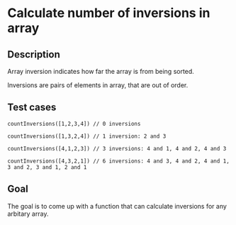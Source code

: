 # Calculate number of inversions in array

## Description 
    
   Array inversion indicates how far the array is from being sorted.
   
   Inversions are pairs of elements in array, that are out of order.

## Test cases

    countInversions([1,2,3,4]) // 0 inversions
    
    countInversions([1,3,2,4]) // 1 inversion: 2 and 3
    
    countInversions([4,1,2,3]) // 3 inversions: 4 and 1, 4 and 2, 4 and 3
    
    countInversions([4,3,2,1]) // 6 inversions: 4 and 3, 4 and 2, 4 and 1, 3 and 2, 3 and 1, 2 and 1
    
## Goal

The goal is to come up with a function that can calculate inversions
for any arbitary array.